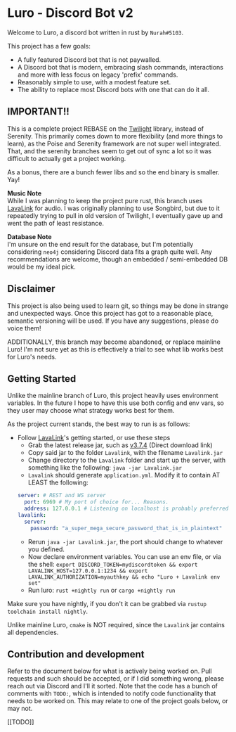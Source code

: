 # Luro - Discord Bot v2

Welcome to Luro, a discord bot written in rust by `Nurah#5103`.

This project has a few goals:

- A fully featured Discord bot that is not paywalled.
- A Discord bot that is modern, embracing slash commands, interactions and more with less focus on legacy 'prefix' commands.
- Reasonably simple to use, with a modest feature set.
- The ability to replace most Discord bots with one that can do it all.

## IMPORTANT!!

This is a complete project REBASE on the [Twilight](https://github.com/twilight-rs/twilight) library, instead of Serenity. This primarily comes down to more flexibility (and more things to learn), as the Poise and Serenity framework are not super well integrated. That, and the serenity branches seem to get out of sync a lot so it was difficult to actually get a project working.

As a bonus, there are a bunch fewer libs and so the end binary is smaller. Yay!

**Music Note**  
While I was planning to keep the project pure rust, this branch uses [LavaLink](https://github.com/freyacodes/Lavalink) for audio. I was originally planning to use Songbird, but due to it repeatedly trying to pull in old version of Twilight, I eventually gave up and went the path of least resistance.

**Database Note**  
I'm unsure on the end result for the database, but I'm potentially considering `neo4j` considering Discord data fits a graph quite well. Any recommendations are welcome, though an embedded / semi-embedded DB would be my ideal pick.

## Disclaimer

This project is also being used to learn git, so things may be done in strange and unexpected ways. Once this project has got to a reasonable place, semantic versioning will be used. If you have any suggestions, please do voice them!

ADDITIONALLY, this branch may become abandoned, or replace mainline Luro! I'm not sure yet as this is effectively a trial to see what lib works best for Luro's needs.

## Getting Started

Unlike the mainline branch of Luro, this project heavily uses environment variables. In the future I hope to have this use both config and env vars, so they user may choose what strategy works best for them.

As the project current stands, the best way to run is as follows:

- Follow [LavaLink](https://github.com/freyacodes/Lavalink)'s getting started, or use these steps
  - Grab the latest release jar, such as [v3.7.4](https://github.com/freyacodes/Lavalink/releases/download/3.7.4/Lavalink.jar) (Direct download link)
  - Copy said jar to the folder `Lavalink`, with the filename `Lavalink.jar`
  - Change directory to the `Lavalink` folder and start up the server, with something like the following: `java -jar Lavalink.jar`
  - `Lavalink` should generate `application.yml`. Modify it to contain AT LEAST the following:
  ```yaml
  server: # REST and WS server
    port: 6969 # My port of choice for... Reasons.
    address: 127.0.0.1 # Listening on localhost is probably preferred, but you can set it to 0.0.0.0 if you wish to host Lavalink on another server. 
  lavalink:
    server:
      password: "a_super_mega_secure_password_that_is_in_plaintext"
  ```
  - Rerun `java -jar Lavalink.jar`, the port should change to whatever you defined.
  - Now declare environment variables. You can use an env file, or via the shell: `export DISCORD_TOKEN=mydiscordtoken && export LAVALINK_HOST=127.0.0.1:1234 && export LAVALINK_AUTHORIZATION=myauthkey && echo "Luro + Lavalink env set"`
  - Run luro: `rust +nightly run` or `cargo +nightly run`

Make sure you have nightly, if you don't it can be grabbed via `rustup toolchain install nightly`.

Unlike mainline Luro, `cmake` is NOT required, since the `Lavalink` jar contains all dependencies.

## Contribution and development

Refer to the document below for what is actively being worked on. Pull requests and such should be accepted, or if I did something wrong, please reach out via Discord and I'll it sorted. Note that the code has a bunch of comments with `TODO:`, which is intended to notify code functionality that needs to be worked on. This may relate to one of the project goals below, or may not.

[[TODO]]